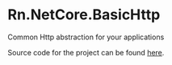 # Rn.NetCore.BasicHttp
Common Http abstraction for your applications

Source code for the project can be found [here](https://github.com/rniemand/Rn.NetCore.BasicHttp).

<!--(Rn.BuildScriptHelper){
	"version": "1.0.106",
	"replace": false
}(END)-->